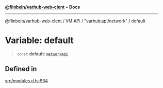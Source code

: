 [**@flinbein/varhub-web-clent**](../../../../README.md) • **Docs**

***

[@flinbein/varhub-web-clent](../../../../README.md) / [VM API](../../../README.md) / ["varhub:api/network"](../README.md) / default

# Variable: default

> `const` **default**: [`NetworkApi`](../interfaces/NetworkApi.md)

## Defined in

[src/modules.d.ts:934](https://github.com/flinbein/varhub-web-client/blob/7d6a2e3812e654c01a487ef0fcd6a83839993854/src/modules.d.ts#L934)

